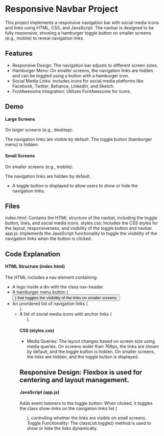 # Responsive Navbar Project
This project implements a responsive navigation bar with social media icons and links using HTML, CSS, and JavaScript. The navbar is designed to be fully responsive, showing a hamburger toggle button on smaller screens (e.g., mobile) to reveal navigation links.

## Features
- Responsive Design: The navigation bar adjusts to different screen sizes.
- Hamburger Menu: On smaller screens, the navigation links are hidden and can be toggled using a button with a hamburger icon.
- Social Media Links: Includes icons for social media platforms like Facebook, Twitter, Behance, LinkedIn, and Sketch.
- FontAwesome Integration: Utilizes FontAwesome for icons.

## Demo
#### Large Screens
On larger screens (e.g., desktop):

The navigation links are visible by default.
The toggle button (hamburger menu) is hidden.

#### Small Screens
On smaller screens (e.g., mobile):

The navigation links are hidden by default.
- A toggle button is displayed to allow users to show or hide the navigation links.

## Files
index.html: Contains the HTML structure of the navbar, including the toggle button, links, and social media icons.
styles.css: Includes the CSS styles for the layout, responsiveness, and visibility of the toggle button and navbar.
app.js: Implements the JavaScript functionality to toggle the visibility of the navigation links when the button is clicked.

## Code Explanation
#### HTML Structure (index.html)
The HTML includes a nav element containing:
- A logo inside a div with the class nav-header.
- A hamburger menu button (<button class="nav-toggle">) that toggles the visibility of the links on smaller screens.
- An unordered list of navigation links (<ul class="links">).
- A list of social media icons with anchor links (<ul class="social-icons">).

#### CSS (styles.css)
- Media Queries: The layout changes based on screen size using media queries. On screens wider than 768px, the links are shown by default, and the toggle button is hidden. On smaller screens, the links are hidden, and the toggle button is displayed.

## Responsive Design: Flexbox is used for centering and layout management.

#### JavaScript (app.js)
Adds event listeners to the toggle button:
When clicked, it toggles the class show-links on the navigation links list (<ul class="links">), controlling whether the links are visible on small screens.
Toggle Functionality: The classList.toggle() method is used to show or hide the links dynamically.